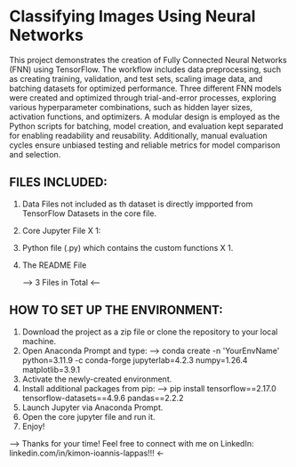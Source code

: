 # Classifying Images Using Neural Networks
This project demonstrates the creation of Fully Connected Neural Networks (FNN) using TensorFlow. The workflow includes data preprocessing, such as creating training, validation, and test sets, scaling image data, and batching datasets for optimized performance. Three different FNN models were created and optimized through trial-and-error processes, exploring various hyperparameter combinations, such as hidden layer sizes, activation functions, and optimizers. A modular design is employed as the Python scripts for batching, model creation, and evaluation kept separated for enabling readability and reusability. Additionally, manual evaluation cycles ensure unbiased testing and reliable metrics for model comparison and selection.

## FILES INCLUDED:
1. Data Files not included as th dataset is directly impported from TensorFlow Datasets in the core file.
2. Core Jupyter File X 1:
3. Python file (.py) which contains the custom functions X 1.
4. The README File

   --> 3 Files in Total <--

## HOW TO SET UP THE ENVIRONMENT:
1. Download the project as a zip file or clone the repository to your local machine.
2. Open Anaconda Prompt and type:
   --> conda create -n 'YourEnvName' python=3.11.9 -c conda-forge jupyterlab=4.2.3 numpy=1.26.4 matplotlib=3.9.1
3. Activate the newly-created environment.
4. Install additional packages from pip:
   --> pip install tensorflow==2.17.0 tensorflow-datasets==4.9.6 pandas==2.2.2
5. Launch Jupyter via Anaconda Prompt.
6. Open the core jupyter file and run it.
7. Enjoy!

--> Thanks for your time! Feel free to connect with me on LinkedIn: linkedin.com/in/kimon-ioannis-lappas!!! <-
